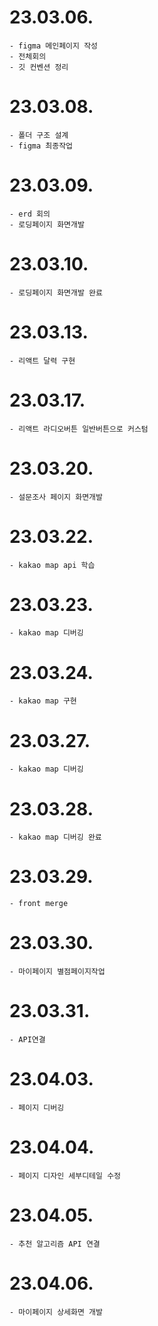 # 23.03.06.
```
- figma 메인페이지 작성
- 전체회의
- 깃 컨벤션 정리
```
# 23.03.08.
```
- 폴더 구조 설계
- figma 최종작업
```
# 23.03.09.
```
- erd 회의
- 로딩페이지 화면개발
```
# 23.03.10.
```
- 로딩페이지 화면개발 완료
```
# 23.03.13.
```
- 리액트 달력 구현
```
# 23.03.17.
```
- 리액트 라디오버튼 일반버튼으로 커스텀
```
# 23.03.20.
```
- 설문조사 페이지 화면개발
```
# 23.03.22.
```
- kakao map api 학습
```
# 23.03.23.
```
- kakao map 디버깅
```
# 23.03.24.
```
- kakao map 구현
```
# 23.03.27.
```
- kakao map 디버깅
```
# 23.03.28.
```
- kakao map 디버깅 완료
```
# 23.03.29.
```
- front merge
```
# 23.03.30.
```
- 마이페이지 별점페이지작업
```
# 23.03.31.
```
- API연결
```
# 23.04.03.
```
- 페이지 디버깅
```
# 23.04.04.
```
- 페이지 디자인 세부디테일 수정
```
# 23.04.05.
```
- 추천 알고리즘 API 연결
```
# 23.04.06.
```
- 마이페이지 상세화면 개발
```
